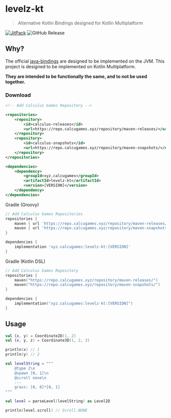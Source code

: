 # levelz-kt

> Alternative Kotlin Bindings designed for Kotlin Multiplatform

[![JitPack](https://jitpack.io/v/LevelZ-File/kotlin-bindings.svg)](https://jitpack.io/#LevelZ-File/kotlin-bindings)
![GitHub Release](https://img.shields.io/github/v/release/LevelZ-File/kotlin-bindings)

## Why?

The official [java-bindings](https://github.com/LevelZ-File/java-bindings) are designed to be implemented on
the JVM. This project is designed to be implemented on Kotlin Multiplatform.

**They are intended to be functionally the same, and to not be used together.**

### Download

```xml
<!-- Add Calculus Games Repository -->

<repositories>
    <repository>
        <id>calculus-releases</id>
        <url>https://repo.calcugames.xyz/repository/maven-releases/</url>
    </repository>
    <repository>
        <id>calculus-snapshots</id>
        <url>https://repo.calcugames.xyz/repository/maven-snapshots/</url>
    </repository>
</repositories>

<dependencies>
    <dependency>
        <groupId>xyz.calcugames</groupId>
        <artifactId>levelz-kt</artifactId>
        <version>[VERSION]</version>
    </dependency>
</dependencies>
```

Gradle (Groovy)
```groovy
// Add Calculus Games Repositories
repositories {
    maven { url 'https://repo.calcugames.xyz/repository/maven-releases/' }
    maven { url 'https://repo.calcugames.xyz/repository/maven-snapshots/' }
}

dependencies {
    implementation 'xyz.calcugames:levelz-kt:[VERSION]'
}
```

Gradle (Kotlin DSL)
```kts
// Add Calculus Games Repository
repositories {
    maven("https://repo.calcugames.xyz/repository/maven-releases/")
    maven("https://repo.calcugames.xyz/repository/maven-snapshots/")
}

dependencies {
    implementation("xyz.calcugames:levelz-kt:[VERSION]")
}
```

## Usage
```kotlin
val (x, y) = Coordinate2D(1, 2)
val (x, y, z) = Coordinate3D(1, 2, 3)

println(x) // 1
println(y) // 2
```

```kotlin
val levelString = """
    @type 2\n
    @spawn [0, 1]\n
    @scroll none\n
    ---
    grass: [0, 0]*[0, 1]
"""

val level = parseLevel(levelString) as Level2D

println(level.scroll) // Scroll.NONE
```

